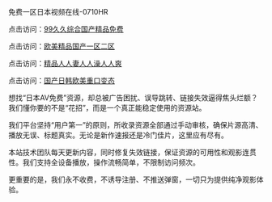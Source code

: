 免费一区日本视频在线-0710HR

点击访问：<a href="https://heiliaoxwd5i8.pages.dev">99久久综合国产精品免费</a>

点击访问：<a href="https://heiliaowt0d7p.pages.dev">欧美精品国产一区二区</a>

点击访问：<a href="https://heiliaoll4qsx.pages.dev">精品人人妻人人澡人人爽</a>

点击访问：<a href="https://heiliaoxqkkct.pages.dev">国产日韩欧美重口变态</a>

想找“日本AV免费”资源，却总被广告困扰、误导跳转、链接失效逼得焦头烂额？我们懂你要的不是“花招”，而是一个真正能稳定使用的资源站。

我们平台坚持“用户第一”的原则，所收录资源全部通过手动审核，确保片源高清、播放无误、标题真实。无论是新作速报还是冷门佳片，这里应有尽有。

本站技术团队每天更新内容，同时修复失效链接，保证资源的可用性和观影连贯性。我们支持全设备播放，操作流畅简单，不限制访问频次。

更重要的是，我们永不收费，不诱导注册、不推送弹窗，一切只为提供纯净观影体验。

<span style="display:none;">[Canonical link](https://github.com/nhn20250710/riben542)</span>
